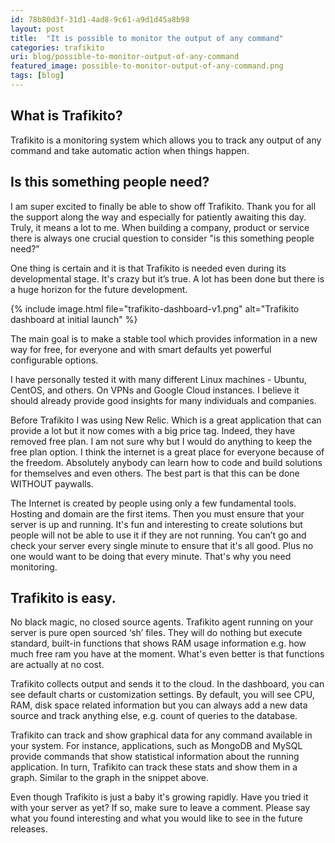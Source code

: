 ```yaml
---
id: 78b80d3f-31d1-4ad8-9c61-a9d1d45a8b98
layout: post
title:  "It is possible to monitor the output of any command"
categories: trafikito
uri: blog/possible-to-monitor-output-of-any-command
featured_image: possible-to-monitor-output-of-any-command.png
tags: [blog]
---
```



<h2>What is Trafikito?</h2>
<p>
    Trafikito is a monitoring system which allows you to track any output of any command and take automatic action when
    things happen.
</p>

<!--more-->

<h2>Is this something people need?</h2>
<p>
    I am super excited to finally be able to show off Trafikito. Thank you for all the support along the way and
    especially for patiently awaiting this day. Truly, it means a lot to me. When building a company, product or service
    there is always one crucial question to consider "is this something people need?”
</p>

<p>
    One thing is certain and it is that Trafikito is needed even during its developmental stage. It's crazy but it’s
    true. A lot has been done but there is a huge horizon for the future development.
</p>

{% include image.html file="trafikito-dashboard-v1.png" alt="Trafikito dashboard at initial launch" %}

<p class="t-quote">
    The main goal is to make a stable tool which provides information in a new way for free, for everyone and with smart
    defaults yet powerful configurable options.
</p>

<p>
    I have personally tested it with many different Linux machines - Ubuntu, CentOS, and others. On VPNs and Google
    Cloud instances. I believe it should already provide good insights for many individuals and companies.
</p>

<p>
    Before Trafikito I was using New Relic. Which is a great application that can provide a lot but it now comes with a
    big price tag. Indeed, they have removed free plan. I am not sure why but I would do anything to keep the free plan
    option. I think the internet is a great place for everyone because of the freedom. Absolutely anybody can learn how
    to code and build solutions for themselves and even others. The best part is that this can be done WITHOUT paywalls.
</p>

<p>
    The Internet is created by people using only a few fundamental tools. Hosting and domain are the first items. Then
    you must ensure that your server is up and running. It's fun and interesting to create solutions but people will not
    be able to use it if they are not running. You can’t go and check your server every single minute to ensure that
    it's all good. Plus no one would want to be doing that every minute. That's why you need monitoring.
</p>

<h2>Trafikito is easy.</h2>
<p>
    No black magic, no closed source agents. Trafikito agent running on your server is pure open sourced ‘sh’ files.
    They will do nothing but execute standard, built-in functions that shows RAM usage
    information e.g. how much free ram you have at the moment. What's even better is that functions are actually at no
    cost.
</p>
<p>
    Trafikito collects output and sends it to the cloud. In the dashboard, you can see default charts or customization
    settings. By default, you will see CPU, RAM, disk space related information but you can always add a new data
    source and track anything else, e.g. count of queries to the database.
</p>

<p>
    Trafikito can track and show graphical data for any command available in your system. For instance, applications,
    such as MongoDB and MySQL provide commands that show statistical information about the running application. In
    turn, Trafikito can track these stats and show them in a graph. Similar to the graph in the snippet above.
</p>
<p>
    Even though Trafikito is just a baby it's growing rapidly. Have you tried it with your server as yet? If so, make
    sure to leave a comment. Please say what you found interesting and what you would like to see in the future
    releases.
</p>